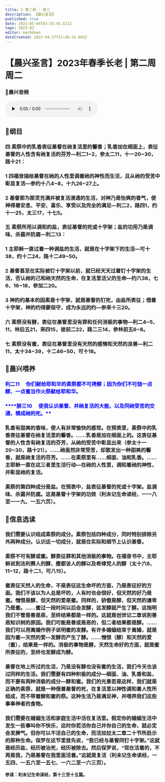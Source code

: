 ```yaml
---
title: 2 第二周 · 周二
description: 【晨兴圣言】
published: true
date: 2023-05-04T03:35:45.531Z
tags: 2023-02
editor: markdown
dateCreated: 2023-04-27T13:48:32.665Z
---
```


# 【晨兴圣言】2023年春季长老 | 第二周周二
### 🎵晨兴音频
<audio id="audio" controls="" preload="none">
      <source id="mp3" src="/2023-02/week2/week2day2.mp3">
</audio>

<!-- Google tag (gtag.js) -->
<script async src="https://www.googletagmanager.com/gtag/js?id=G-1P8709Z16T"></script>
<script>
  window.dataLayer = window.dataLayer || [];
  function gtag(){dataLayer.push(arguments);}
  gtag('js', new Date());

  gtag('config', 'G-1P8709Z16T');
</script>
## 📙纲目

### 四	素祭中的乳香表征基督在祂复活里的馨香；乳香加在细面上，表征基督的人性含有祂复活的芬芳—利二1~2，参太二11，十一20~30，路十21：

### 1	四福音描绘基督在祂的人性里调着祂的神性而生活，且从祂的受苦中彰显复活—参约十八4~8，十九26~27上。

### 2	基督那为那灵充满并被复活浸透的生活，对神乃是怡爽的香气，使神得着安息、平安、喜乐、享受以及完全的满足—利二2，路四1，约十一25，太三17，十七5。

### 五	素祭所用以调和的盐，表征基督的死或十字架；盐的功用乃是调味、杀菌并防腐—利二13：

### 1	主耶稣一直过着一种调盐的生活，就是在十字架下的生活—可十38，约十二24，路十二49~50。

### 2	基督甚至在实际被钉十字架以前，就已经天天过着钉十字架的生活，否认祂的己和祂天然的生命，在复活里活父的生命—约六38，七6、16~18，参加二20。

### 3	神的约基本的因素是十字架，就是基督的钉死，由盐所表征；借着十字架，神的约得蒙保守，成为永远的约—参来十三20。

### 六	素祭没有酵，表征在基督里没有罪和任何消极的事物—利二4~5、11，林后五21，来四15，彼前二22，路二三14，参林前五6~8。

### 七	素祭没有蜜，表征在基督里没有天然的感情和天然的良善—利二11，太十34~39，十二46~50，可十18。

## 📙晨兴喂养

### <font color=blue>**利二11	&emsp;你们献给耶和华的素祭都不可搀酵；因为你们不可烧一点酵、一点蜜当作火祭献给耶和华。**</font>

### <font color=blue>****腓三10	&emsp;使我认识基督、并祂复活的大能、以及同祂受苦的交通，模成祂的死。**</font>
  
### 乳香有甜美的香味，使人有非常愉快的感觉。在预表里，素祭中的乳香表征基督在祂复活里的馨香。……乳香是加在细面上的。这表征基督的人性含有祂复活的芬芳，从祂的受苦中彰显出来（参太十一20~30，路十21）。……祂虽然非常受苦，却散发出一种甜美的馨香，就是祂复活的芬芳。……在素祭里有……细面、油和乳香。……主耶稣一直在这三者里生活行动—在祂的人性里，调和着祂的神性，并彰显祂的复活。

### 素祭的第四种成分是盐。在预表中，盐表征基督的死或十字架。盐调味、杀菌并防腐。这是基督十字架的功效（利未记生命读经，一一八至一一九、一五六页）。

## 📙信息选读

### 我们需要认识组成素祭的成分。素祭包括四种成分，同时特别排除另外两种成分。认识这一切成分，就是在实际和细节上认识基督。

### 素祭不可有酵或蜜。酵表征罪和其他消极的事物。在福音书中，主耶稣说到法利赛人的酵、撒都该人的酵以及希律党人的酵（太十六6、11~12，路十二1，可八15）。

### 蜜表征天然人的生命，不是表征这生命坏的方面，乃是表征好的方面。我们不该以为人总是坏的，人有时也会很好，但天然的好乃是蜜。憎恨是酵，但天然的爱是蜜。同样的，骄傲是酵，但天然的谦卑乃是蜜。……蜜过一段时间以后会发酵，这发酵就产生了酵。这指明我们不管是善是恶，至终结果都是一样的。这就是创世记二章说到善恶知识树的原因。我们可能是善或是恶的，但二者结果都是酵。……我们可以用离婚作例子说明蜜的发酵。有许多婚姻结束于离婚，就是因为蜜—天然的爱—发酵而产生了酵。……憎恨（酵）和天然的爱（蜜），结果是一样的。消极的事物是酵，天然生命好的方面，就是蜜所表征的，至终也发酵成为酵。

### 基督在地上所过的生活，乃是没有酵也没有蜜的生活，我们今天也该过同样的生活。我们需要有四种积极的成分—细面、油、乳香和盐，而不要有两种消极的成分—酵和蜜。我们的光景若是这样，我们就是正确的素祭，就是一种借着基督的死，在复活里以神性调和着人性所组成，而不带着酵和蜜的祭。这种生活乃是满足神，并喂养我们这些事奉神者的食物。

### 我们需要在婚姻生活和家庭生活中活在复活里。假定你的婚姻生活中发生一些事叫你不快乐，这时你若活你自己并你自己的生命，就必定会发脾气。但你可以不活自己的生命，而活加拉太二章二十节所启示的那种生命。保罗在这节里首先说，“我已经与基督同钉十字架。”这就是经历盐，经历被治死，经历被除去。然后保罗说，“现在活着的，不再是我，乃是基督在我里面活着。”这就是复活（利未记生命读经，一五四、一五六至一五七、一六二至一六三页）。

**参读：利未记生命读经，第十三至十五篇。**
